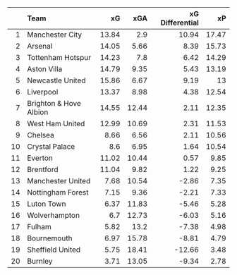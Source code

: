 |    | Team                   |    xG |   xGA |   xG Differential |    xP |
|---:|:-----------------------|------:|------:|------------------:|------:|
|  1 | Manchester City        | 13.84 |  2.9  |             10.94 | 17.47 |
|  2 | Arsenal                | 14.05 |  5.66 |              8.39 | 15.73 |
|  3 | Tottenham Hotspur      | 14.23 |  7.8  |              6.42 | 14.29 |
|  4 | Aston Villa            | 14.79 |  9.35 |              5.43 | 13.19 |
|  5 | Newcastle United       | 15.86 |  6.67 |              9.19 | 13    |
|  6 | Liverpool              | 13.37 |  8.98 |              4.38 | 12.54 |
|  7 | Brighton & Hove Albion | 14.55 | 12.44 |              2.11 | 12.35 |
|  8 | West Ham United        | 12.99 | 10.69 |              2.31 | 11.53 |
|  9 | Chelsea                |  8.66 |  6.56 |              2.11 | 10.56 |
| 10 | Crystal Palace         |  8.6  |  6.95 |              1.64 | 10.54 |
| 11 | Everton                | 11.02 | 10.44 |              0.57 |  9.85 |
| 12 | Brentford              | 11.04 |  9.82 |              1.22 |  9.25 |
| 13 | Manchester United      |  7.68 | 10.54 |             -2.86 |  7.35 |
| 14 | Nottingham Forest      |  7.15 |  9.36 |             -2.21 |  7.33 |
| 15 | Luton Town             |  6.37 | 11.83 |             -5.46 |  5.28 |
| 16 | Wolverhampton          |  6.7  | 12.73 |             -6.03 |  5.16 |
| 17 | Fulham                 |  5.82 | 13.2  |             -7.38 |  4.98 |
| 18 | Bournemouth            |  6.97 | 15.78 |             -8.81 |  4.79 |
| 19 | Sheffield United       |  5.75 | 18.41 |            -12.66 |  3.48 |
| 20 | Burnley                |  3.71 | 13.05 |             -9.34 |  2.78 |